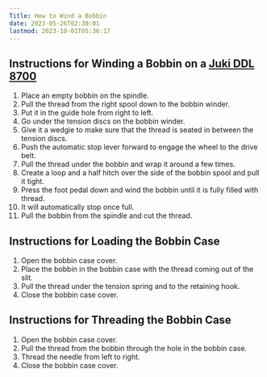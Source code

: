 ```yaml
---
Title: How to Wind a Bobbin
date: 2023-05-26T02:30:01
lastmod: 2023-10-01T05:36:17
---
```


## Instructions for Winding a Bobbin on a [Juki DDL 8700](./how-to-thread-an-juki-ddl-870-industrial-sewing-machine.md)

1. Place an empty bobbin on the spindle.
2. Pull the thread from the right spool down to the bobbin winder.
3. Put it in the guide hole from right to left.
4. Go under the tension discs on the bobbin winder.
5. Give it a wedgie to make sure that the thread is seated in between the tension discs.
6. Push the automatic stop lever forward to engage the wheel to the drive belt.
7. Pull the thread under the bobbin and wrap it around a few times.
8. Create a loop and a half hitch over the side of the bobbin spool and pull it tight.
9. Press the foot pedal down and wind the bobbin until it is fully filled with thread.
10. It will automatically stop once full.
11. Pull the bobbin from the spindle and cut the thread.

## Instructions for Loading the Bobbin Case

1. Open the bobbin case cover.
2. Place the bobbin in the bobbin case with the thread coming out of the slit.
3. Pull the thread under the tension spring and to the retaining hook.
4. Close the bobbin case cover.

## Instructions for Threading the Bobbin Case

1. Open the bobbin case cover.
2. Pull the thread from the bobbin through the hole in the bobbin case.
3. Thread the needle from left to right.
4. Close the bobbin case cover.
